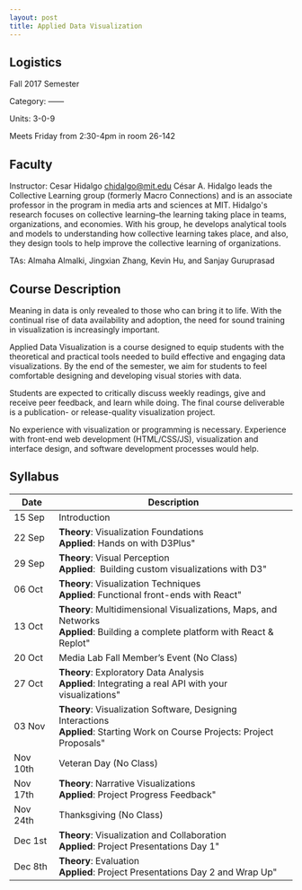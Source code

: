 ```yaml
---
layout: post
title: Applied Data Visualization
---
```


## Logistics
Fall 2017 Semester

Category: ——

Units: 3-0-9

Meets Friday from 2:30-4pm in room 26-142

## Faculty
Instructor: Cesar Hidalgo <chidalgo@mit.edu> 
César A. Hidalgo leads the Collective Learning group (formerly Macro Connections) and is an associate professor in the program in media arts and sciences at MIT.
Hidalgo's research focuses on collective learning–the learning taking place in teams, organizations, and economies. With his group, he develops analytical tools and models to understanding how collective learning takes place, and also, they design tools to help improve the collective learning of organizations. 

TAs: Almaha Almalki, Jingxian Zhang, Kevin Hu, and Sanjay Guruprasad

## Course Description
Meaning in data is only revealed to those who can bring it to life. With the continual rise of data availability and adoption, the need for sound training in visualization is increasingly important.

Applied Data Visualization is a course designed to equip students with the theoretical and practical tools needed to build effective and engaging data visualizations. By the end of the semester, we aim for students to feel comfortable designing and developing visual stories with data.

Students are expected to critically discuss weekly readings, give and receive peer feedback, and learn while doing. The final course deliverable is a publication- or release-quality visualization project.

No experience with visualization or programming is necessary. Experience with front-end web development (HTML/CSS/JS), visualization and interface design, and software development processes would help.


## Syllabus

| Date | Description |
| ------- | ---------- |
| 15 Sep | Introduction |
| 22 Sep | **Theory**: Visualization Foundations <br> **Applied**: Hands on with D3Plus" |
| 29 Sep | **Theory**: Visual Perception <br> **Applied**:  Building custom visualizations with D3" |
| 06 Oct | **Theory**: Visualization Techniques <br> **Applied**: Functional front-ends with React" |
| 13 Oct | **Theory**: Multidimensional Visualizations, Maps, and Networks  <br> **Applied**: Building a complete platform with React & Replot" |
| 20 Oct | Media Lab Fall Member’s Event (No Class) |
| 27 Oct | **Theory**: Exploratory Data Analysis <br> **Applied**: Integrating a real API with your visualizations" |
| 03 Nov | **Theory**: Visualization Software, Designing Interactions <br> **Applied**: Starting Work on Course Projects: Project Proposals" |
| Nov 10th | Veteran Day (No Class) |
| Nov 17th | **Theory**: Narrative Visualizations <br> **Applied**: Project Progress Feedback" |
| Nov 24th | Thanksgiving (No Class) |
| Dec 1st | **Theory**: Visualization and Collaboration <br> **Applied**: Project Presentations Day 1" |
| Dec 8th | **Theory**: Evaluation <br> **Applied**: Project Presentations Day 2 and Wrap Up" |

